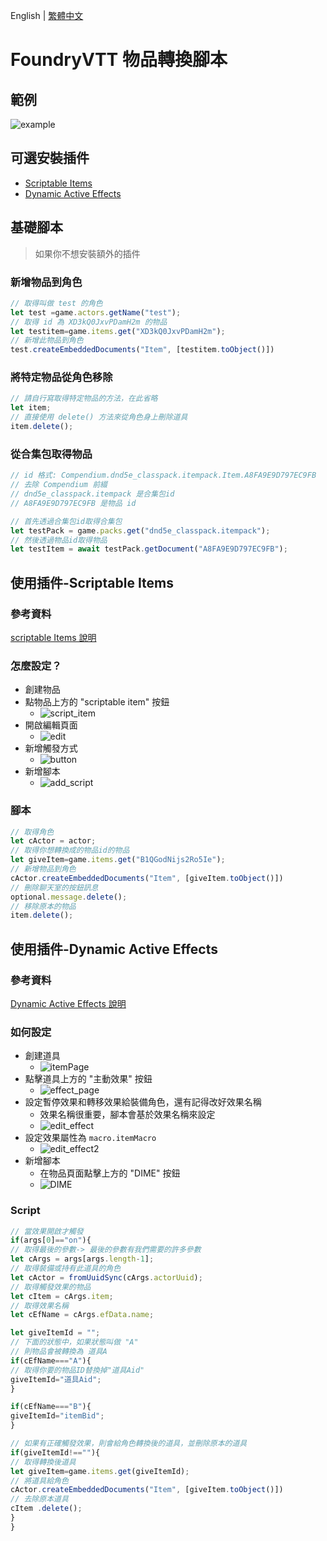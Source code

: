 English | [繁體中文](README_TCH.md)

# FoundryVTT 物品轉換腳本

## 範例

![example](img/example.gif)

## 可選安裝插件

* [Scriptable Items](https://foundryvtt.com/packages/scriptable-items)
* [Dynamic Active Effects](https://foundryvtt.com/packages/dae)

## 基礎腳本

> 如果你不想安裝額外的插件

### 新增物品到角色

```js
// 取得叫做 test 的角色
let test =game.actors.getName("test");
// 取得 id 為 XD3kQ0JxvPDamH2m 的物品
let testitem=game.items.get("XD3kQ0JxvPDamH2m");
// 新增此物品到角色
test.createEmbeddedDocuments("Item", [testitem.toObject()])
```

### 將特定物品從角色移除

```js
// 請自行寫取得特定物品的方法，在此省略
let item;
// 直接使用 delete() 方法來從角色身上刪除道具
item.delete();
```

### 從合集包取得物品
```js
// id 格式: Compendium.dnd5e_classpack.itempack.Item.A8FA9E9D797EC9FB
// 去除 Compendium 前綴
// dnd5e_classpack.itempack 是合集包id
// A8FA9E9D797EC9FB 是物品 id

// 首先透過合集包id取得合集包
let testPack = game.packs.get("dnd5e_classpack.itempack");
// 然後透過物品id取得物品
let testItem = await testPack.getDocument("A8FA9E9D797EC9FB");
```

## 使用插件-Scriptable Items
### 參考資料
[scriptable Items 說明](https://github.com/FurtherV/scriptable-items)
### 怎麼設定？

* 創建物品
* 點物品上方的 "scriptable item" 按鈕
  * ![script_item](img/script_item.png)
* 開啟編輯頁面
  * ![edit](img/edit.png)
* 新增觸發方式
  * ![button](img/button.png)
* 新增腳本
  * ![add_script](img/add_script.png)

### 腳本

```js
// 取得角色
let cActor = actor;
// 取得你想轉換成的物品id的物品
let giveItem=game.items.get("B1QGodNijs2Ro5Ie");
// 新增物品到角色
cActor.createEmbeddedDocuments("Item", [giveItem.toObject()])
// 刪除聊天室的按鈕訊息
optional.message.delete();
// 移除原本的物品
item.delete();
```

## 使用插件-Dynamic Active Effects
### 參考資料
[Dynamic Active Effects 說明](https://gitlab.com/tposney/dae)
### 如何設定

* 創建道具
  * ![itemPage](img/ItemPage.png)
* 點擊道具上方的 "主動效果" 按鈕
  * ![effect_page](img/active_effect.png)
* 設定暫停效果和轉移效果給裝備角色，還有記得改好效果名稱
  * 效果名稱很重要，腳本會基於效果名稱來設定
  * ![edit_effect](img/effect_set.png)
* 設定效果屬性為 ```macro.itemMacro```
  * ![edit_effect2](img/effect_set_2.png)
* 新增腳本
  * 在物品頁面點擊上方的 "DIME" 按鈕
  * ![DIME](img/DIME.png)

### Script

```js
// 當效果開啟才觸發
if(args[0]=="on"){
// 取得最後的參數-> 最後的參數有我們需要的許多參數
let cArgs = args[args.length-1];
// 取得裝備或持有此道具的角色
let cActor = fromUuidSync(cArgs.actorUuid);
// 取得觸發效果的物品
let cItem = cArgs.item;
// 取得效果名稱
let cEfName = cArgs.efData.name;

let giveItemId = "";
// 下面的狀態中，如果狀態叫做 "A"
// 則物品會被轉換為 道具A
if(cEfName==="A"){
// 取得你要的物品ID替換掉"道具Aid"
giveItemId="道具Aid";
}

if(cEfName==="B"){
giveItemId="itemBid";
}

// 如果有正確觸發效果，則會給角色轉換後的道具，並刪除原本的道具
if(giveItemId!==""){
// 取得轉換後道具
let giveItem=game.items.get(giveItemId);
// 將道具給角色
cActor.createEmbeddedDocuments("Item", [giveItem.toObject()])
// 去除原本道具
cItem .delete();
}
}
```
